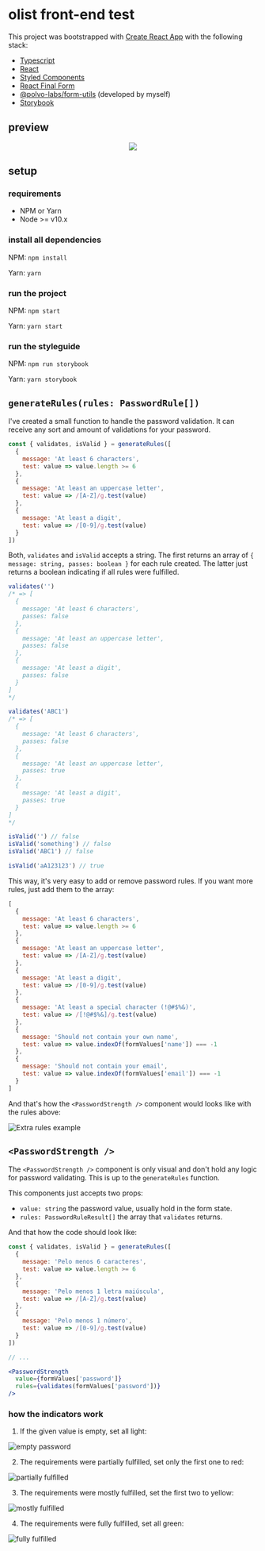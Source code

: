 # olist front-end test

This project was bootstrapped with [Create React App](https://github.com/facebook/create-react-app)
with the following stack:

- [Typescript](https://www.typescriptlang.org/)
- [React](https://reactjs.org/)
- [Styled Components](https://styled-components.com/)
- [React Final Form](https://github.com/final-form/react-final-form)
- [@polvo-labs/form-utils](https://github.com/polvo-labs/form-utils) (developed by myself)
- [Storybook](https://storybook.js.org/)

## preview

<p align="center">
  <img src="./docs/preview.gif" />
</p>

## setup

### requirements

- NPM or Yarn
- Node >= v10.x

### install all dependencies

NPM: `npm install`

Yarn: `yarn`

### run the project

NPM: `npm start`

Yarn: `yarn start`

### run the styleguide

NPM: `npm run storybook`

Yarn: `yarn storybook`

## `generateRules(rules: PasswordRule[])`

I've created a small function to handle the password validation. It can receive any sort and amount of validations for
your password.

```js
const { validates, isValid } = generateRules([
  {
    message: 'At least 6 characters',
    test: value => value.length >= 6
  },
  {
    message: 'At least an uppercase letter',
    test: value => /[A-Z]/g.test(value)
  },
  {
    message: 'At least a digit',
    test: value => /[0-9]/g.test(value)
  }
])
```

Both, `validates` and `isValid` accepts a string. The first returns an array of `{ message: string, passes: boolean }` for
each rule created. The latter just returns a boolean indicating if all rules were fulfilled.

```js
validates('') 
/* => [
  {
    message: 'At least 6 characters',
    passes: false
  },
  {
    message: 'At least an uppercase letter',
    passes: false
  },
  {
    message: 'At least a digit',
    passes: false
  }
]
*/

validates('ABC1')
/* => [
  {
    message: 'At least 6 characters',
    passes: false
  },
  {
    message: 'At least an uppercase letter',
    passes: true
  },
  {
    message: 'At least a digit',
    passes: true
  }
]
*/
```

```js
isValid('') // false
isValid('something') // false
isValid('ABC1') // false

isValid('aA123123') // true
```

This way, it's very easy to add or remove password rules. If you want more rules, just add them to the array:

```js
[
  {
    message: 'At least 6 characters',
    test: value => value.length >= 6
  },
  {
    message: 'At least an uppercase letter',
    test: value => /[A-Z]/g.test(value)
  },
  {
    message: 'At least a digit',
    test: value => /[0-9]/g.test(value)
  },
  {
    message: 'At least a special character (!@#$%&)',
    test: value => /[!@#$%&]/g.test(value)
  },
  {
    message: 'Should not contain your own name',
    test: value => value.indexOf(formValues['name']) === -1
  },
  {
    message: 'Should not contain your email',
    test: value => value.indexOf(formValues['email']) === -1
  }
]
```

And that's how the `<PasswordStrength />` component would looks like with the rules above:

![Extra rules example](./docs/extra-rules.png)

## `<PasswordStrength />`

The `<PasswordStrength />` component is only visual and don't hold any logic for password validating. This is up to
the `generateRules` function.

This components just accepts two props:

- `value: string` the password value, usually hold in the form state.
- `rules: PasswordRuleResult[]` the array that `validates` returns.

And that how the code should look like:

```jsx
const { validates, isValid } = generateRules([
  {
    message: 'Pelo menos 6 caracteres',
    test: value => value.length >= 6
  },
  {
    message: 'Pelo menos 1 letra maiúscula',
    test: value => /[A-Z]/g.test(value)
  },
  {
    message: 'Pelo menos 1 número',
    test: value => /[0-9]/g.test(value)
  }
])

// ...

<PasswordStrength
  value={formValues['password']}
  rules={validates(formValues['password'])}
/>
```

### how the indicators work

1. If the given value is empty, set all light:

![empty password](./docs/rules1.png)

2. The requirements were partially fulfilled, set only the first one to red:

![partially fulfilled](./docs/rules2.png)

3. The requirements were mostly fulfilled, set the first two to yellow:

![mostly fulfilled](./docs/rules3.png)

4. The requirements were fully fulfilled, set all green:

![fully fulfilled](./docs/rules4.png)
